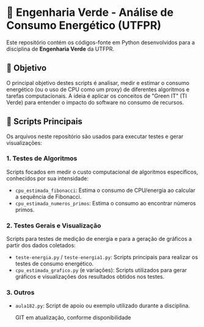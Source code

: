 # 🍃 Engenharia Verde - Análise de Consumo Energético (UTFPR)

Este repositório contém os códigos-fonte em Python desenvolvidos para a disciplina de **Engenharia Verde** da UTFPR.

## 🎯 Objetivo

O principal objetivo destes scripts é analisar, medir e estimar o consumo energético (ou o uso de CPU como um proxy) de diferentes algoritmos e tarefas computacionais. A ideia é aplicar os conceitos de "Green IT" (TI Verde) para entender o impacto do software no consumo de recursos.

## 🐍 Scripts Principais

Os arquivos neste repositório são usados para executar testes e gerar visualizações:

### 1. Testes de Algoritmos

Scripts focados em medir o custo computacional de algoritmos específicos, conhecidos por sua intensidade:

* `cpu_estimada_fibonacci`: Estima o consumo de CPU/energia ao calcular a sequência de Fibonacci.
* `cpu_estimada_numeros_primos`: Estima o consumo ao encontrar números primos.

### 2. Testes Gerais e Visualização

Scripts para testes de medição de energia e para a geração de gráficos a partir dos dados coletados:

* `teste-energia.py` / `teste-energia1.py`: Scripts principais para realizar os testes de consumo energético.
* `cpu_estimada_grafico.py` (e variações): Scripts utilizados para gerar gráficos e visualizações dos resultados obtidos nos testes.

### 3. Outros

* `aula182.py`: Script de apoio ou exemplo utilizado durante a disciplina.


    GIT em atualização, conforme disponibilidade
